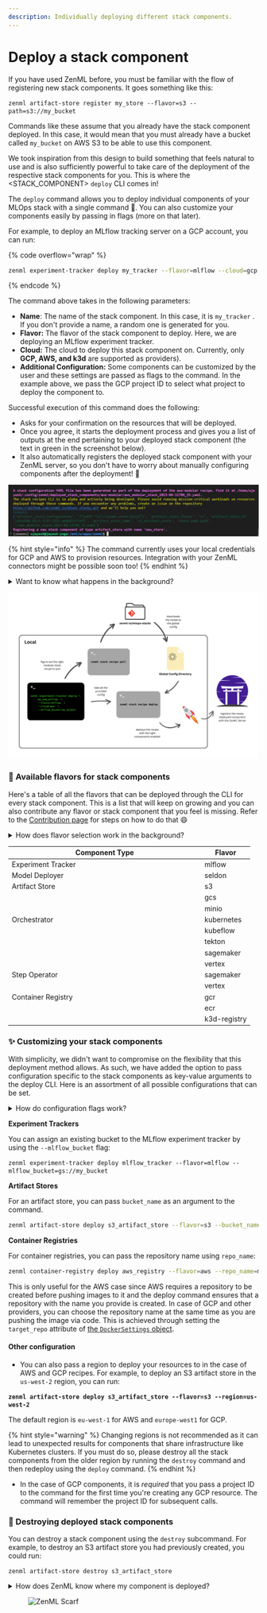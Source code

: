 ```yaml
---
description: Individually deploying different stack components.
---
```


# Deploy a stack component

If you have used ZenML before, you must be familiar with the flow of registering new stack components. It goes something like this:

```
zenml artifact-store register my_store --flavor=s3 --path=s3://my_bucket
```

Commands like these assume that you already have the stack component deployed. In this case, it would mean that you must already have a bucket called `my_bucket` on AWS S3 to be able to use this component.

We took inspiration from this design to build something that feels natural to use and is also sufficiently powerful to take care of the deployment of the respective stack components for you. This is where the \<STACK\_COMPONENT> `deploy` CLI comes in!

The `deploy` command allows you to deploy individual components of your MLOps stack with a single command 🚀. You can also customize your components easily by passing in flags (more on that later).

For example, to deploy an MLflow tracking server on a GCP account, you can run:

{% code overflow="wrap" %}
```bash
zenml experiment-tracker deploy my_tracker --flavor=mlflow --cloud=gcp --project_id="zenml"
```
{% endcode %}

The command above takes in the following parameters:

* **Name**: The name of the stack component. In this case, it is `my_tracker` . If you don't provide a name, a random one is generated for you.
* **Flavor:** The flavor of the stack component to deploy. Here, we are deploying an MLflow experiment tracker.
* **Cloud:** The cloud to deploy this stack component on. Currently, only **GCP, AWS, and k3d** are supported as providers).
* **Additional Configuration:** Some components can be customized by the user and these settings are passed as flags to the command. In the example above, we pass the GCP project ID to select what project to deploy the component to.

Successful execution of this command does the following:

* Asks for your confirmation on the resources that will be deployed.
* Once you agree, it starts the deployment process and gives you a list of outputs at the end pertaining to your deployed stack component (the text in green in the screenshot below).
* It also automatically registers the deployed stack component with your ZenML server, so you don't have to worry about manually configuring components after the deployment! 🤩

![Deploying an artifact store](../../.gitbook/assets/artifact_store_deploy.png)

{% hint style="info" %}
The command currently uses your local credentials for GCP and AWS to provision resources. Integration with your ZenML connectors might be possible soon too!
{% endhint %}

<details>

<summary>Want to know what happens in the background?</summary>

The stack component deploy CLI is powered by ZenML's [Stack Recipes](https://github.com/zenml-io/mlstacks) in the background, more specifically the [new modular recipes](https://github.com/zenml-io/mlstacks/releases/tag/0.6.0). These allow you to configure and deploy select stack components as opposed to deploying the full stack, as with the legacy stack recipes.

Using the values you pass for the cloud, the CLI picks up the right modular recipe to use (one of AWS, GCP, or k3d) and then deploys that recipe with the specific stack component enabled.

The recipe files live in the Global Config directory under the `deployed_stack_components` directory.

</details>

![The workflow behind running a stack-component deploy command](../../.gitbook/assets/zenml_stack-component_deploy.png)

### 🍨 Available flavors for stack components

Here's a table of all the flavors that can be deployed through the CLI for every stack component. This is a list that will keep on growing and you can also contribute any flavor or stack component that you feel is missing. Refer to the [Contribution page](contribute-flavors-or-components.md) for steps on how to do that :smile:

<details>

<summary>How does flavor selection work in the background?</summary>

Whenever you pass in a flavor to any stack-component deploy function, the combination of these two parameters is used to construct a variable name in the following format:

```
enable_<STACK_COMPONENT>_<FLAVOR>
```

This variable is then passed as input to the underlying modular recipe. If you check the [`variables.tf`](https://github.com/zenml-io/mlstacks/blob/main/gcp-modular/variables.tf) file for a given recipe, you can find all the supported flavor-stack component combinations there.

</details>

<table><thead><tr><th width="374">Component Type</th><th>Flavor</th></tr></thead><tbody><tr><td>Experiment Tracker</td><td>mlflow</td></tr><tr><td>Model Deployer</td><td>seldon</td></tr><tr><td>Artifact Store</td><td>s3</td></tr><tr><td></td><td>gcs</td></tr><tr><td></td><td>minio</td></tr><tr><td>Orchestrator</td><td>kubernetes</td></tr><tr><td></td><td>kubeflow</td></tr><tr><td></td><td>tekton</td></tr><tr><td></td><td>sagemaker</td></tr><tr><td></td><td>vertex</td></tr><tr><td>Step Operator</td><td>sagemaker</td></tr><tr><td></td><td>vertex</td></tr><tr><td>Container Registry</td><td>gcr</td></tr><tr><td></td><td>ecr</td></tr><tr><td></td><td>k3d-registry</td></tr></tbody></table>

### ✨ Customizing your stack components

With simplicity, we didn't want to compromise on the flexibility that this deployment method allows. As such, we have added the option to pass configuration specific to the stack components as key-value arguments to the deploy CLI. Here is an assortment of all possible configurations that can be set.

<details>

<summary>How do configuration flags work?</summary>

The flags that you pass to the deploy CLI are passed on as-is to the backing modular recipes as input variables. This means that all the flags need to be defined as variables in the respective recipe.

For example, if you take a look at the [`variables.tf`](https://github.com/zenml-io/mlstacks/blob/main/gcp-modular/variables.tf) file for a modular recipe, like the `gcp-modular` recipe, you can find variables like `mlflow_bucket` that correspond to the `--mlflow-bucket` flag that can be passed to the experiment tracker's deploy CLI.

Validation for these flags does not exist yet at the CLI level, so you must be careful in naming them while calling `deploy`.

</details>

**Experiment Trackers**

You can assign an existing bucket to the MLflow experiment tracker by using the `--mlflow_bucket` flag:

```shell
zenml experiment-tracker deploy mlflow_tracker --flavor=mlflow --mlflow_bucket=gs://my_bucket
```

**Artifact Stores**

For an artifact store, you can pass `bucket_name` as an argument to the command.

```bash
zenml artifact-store deploy s3_artifact_store --flavor=s3 --bucket_name=my_bucket
```

**Container Registries**

For container registries, you can pass the repository name using `repo_name`:

```bash
zenml container-registry deploy aws_registry --flavor=aws --repo_name=my_repo
```

This is only useful for the AWS case since AWS requires a repository to be created before pushing images to it and the deploy command ensures that a repository with the name you provide is created. In case of GCP and other providers, you can choose the repository name at the same time as you are pushing the image via code. This is achieved through setting the `target_repo` attribute of [the `DockerSettings` object](../../user-guide/advanced-guide/environment-management/containerize-your-pipeline.md).

#### Other configuration

* You can also pass a region to deploy your resources to in the case of AWS and GCP recipes. For example, to deploy an S3 artifact store in the `us-west-2` region, you can run:

<pre class="language-bash"><code class="lang-bash"><strong>zenml artifact-store deploy s3_artifact_store --flavor=s3 --region=us-west-2
</strong></code></pre>

The default region is `eu-west-1` for AWS and `europe-west1` for GCP.

{% hint style="warning" %}
Changing regions is not recommended as it can lead to unexpected results for components that share infrastructure like Kubernetes clusters. If you must do so, please destroy all the stack components from the older region by running the `destroy` command and then redeploy using the `deploy` command.
{% endhint %}

* In the case of GCP components, it is _required_ that you pass a project ID to the command for the first time you're creating any GCP resource. The command will remember the project ID for subsequent calls.

### 🧹 Destroying deployed stack components

You can destroy a stack component using the `destroy` subcommand. For example, to destroy an S3 artifact store you had previously created, you could run:

```shell
zenml artifact-store destroy s3_artifact_store
```

<details>

<summary>How does ZenML know where my component is deployed?</summary>

When you create a component using the `deploy` CLI, ZenML attaches some labels to your component, specifically, a `cloud` label that tells it what cloud your component is deployed on.

This in turn, helps ZenML to figure out what modular recipe to use to destroy your deployed component.

You can check the labels attached to your stack components by running:

```
zenml <STACK_COMPONENT> describe <NAME>
```

</details>

<!-- For scarf -->
<figure><img alt="ZenML Scarf" referrerpolicy="no-referrer-when-downgrade" src="https://static.scarf.sh/a.png?x-pxid=f0b4f458-0a54-4fcd-aa95-d5ee424815bc" /></figure>

